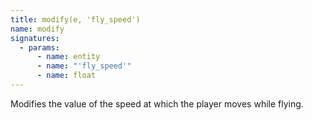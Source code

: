 ```yaml
---
title: modify(e, 'fly_speed')
name: modify
signatures:
  - params:
      - name: entity
      - name: "'fly_speed'"
      - name: float
---
```


Modifies the value of the speed at which the player moves while flying.
